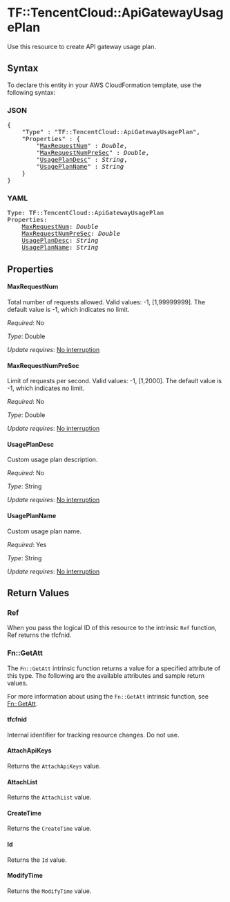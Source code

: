 # TF::TencentCloud::ApiGatewayUsagePlan

Use this resource to create API gateway usage plan.

## Syntax

To declare this entity in your AWS CloudFormation template, use the following syntax:

### JSON

<pre>
{
    "Type" : "TF::TencentCloud::ApiGatewayUsagePlan",
    "Properties" : {
        "<a href="#maxrequestnum" title="MaxRequestNum">MaxRequestNum</a>" : <i>Double</i>,
        "<a href="#maxrequestnumpresec" title="MaxRequestNumPreSec">MaxRequestNumPreSec</a>" : <i>Double</i>,
        "<a href="#usageplandesc" title="UsagePlanDesc">UsagePlanDesc</a>" : <i>String</i>,
        "<a href="#usageplanname" title="UsagePlanName">UsagePlanName</a>" : <i>String</i>
    }
}
</pre>

### YAML

<pre>
Type: TF::TencentCloud::ApiGatewayUsagePlan
Properties:
    <a href="#maxrequestnum" title="MaxRequestNum">MaxRequestNum</a>: <i>Double</i>
    <a href="#maxrequestnumpresec" title="MaxRequestNumPreSec">MaxRequestNumPreSec</a>: <i>Double</i>
    <a href="#usageplandesc" title="UsagePlanDesc">UsagePlanDesc</a>: <i>String</i>
    <a href="#usageplanname" title="UsagePlanName">UsagePlanName</a>: <i>String</i>
</pre>

## Properties

#### MaxRequestNum

Total number of requests allowed. Valid values: -1, [1,99999999]. The default value is -1, which indicates no limit.

_Required_: No

_Type_: Double

_Update requires_: [No interruption](https://docs.aws.amazon.com/AWSCloudFormation/latest/UserGuide/using-cfn-updating-stacks-update-behaviors.html#update-no-interrupt)

#### MaxRequestNumPreSec

Limit of requests per second. Valid values: -1, [1,2000]. The default value is -1, which indicates no limit.

_Required_: No

_Type_: Double

_Update requires_: [No interruption](https://docs.aws.amazon.com/AWSCloudFormation/latest/UserGuide/using-cfn-updating-stacks-update-behaviors.html#update-no-interrupt)

#### UsagePlanDesc

Custom usage plan description.

_Required_: No

_Type_: String

_Update requires_: [No interruption](https://docs.aws.amazon.com/AWSCloudFormation/latest/UserGuide/using-cfn-updating-stacks-update-behaviors.html#update-no-interrupt)

#### UsagePlanName

Custom usage plan name.

_Required_: Yes

_Type_: String

_Update requires_: [No interruption](https://docs.aws.amazon.com/AWSCloudFormation/latest/UserGuide/using-cfn-updating-stacks-update-behaviors.html#update-no-interrupt)

## Return Values

### Ref

When you pass the logical ID of this resource to the intrinsic `Ref` function, Ref returns the tfcfnid.

### Fn::GetAtt

The `Fn::GetAtt` intrinsic function returns a value for a specified attribute of this type. The following are the available attributes and sample return values.

For more information about using the `Fn::GetAtt` intrinsic function, see [Fn::GetAtt](https://docs.aws.amazon.com/AWSCloudFormation/latest/UserGuide/intrinsic-function-reference-getatt.html).

#### tfcfnid

Internal identifier for tracking resource changes. Do not use.

#### AttachApiKeys

Returns the <code>AttachApiKeys</code> value.

#### AttachList

Returns the <code>AttachList</code> value.

#### CreateTime

Returns the <code>CreateTime</code> value.

#### Id

Returns the <code>Id</code> value.

#### ModifyTime

Returns the <code>ModifyTime</code> value.


